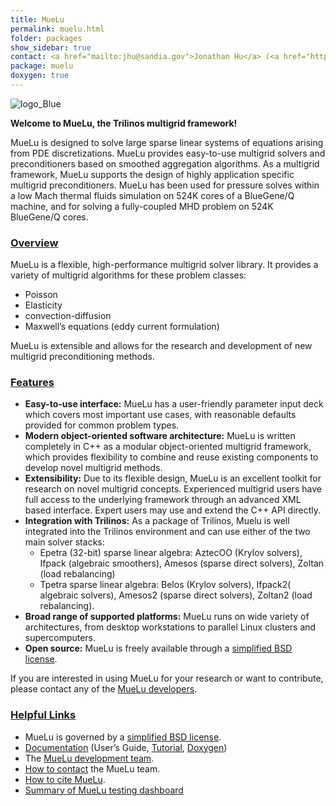 ```yaml
---
title: MueLu
permalink: muelu.html
folder: packages
show_sidebar: true
contact: <a href="mailto:jhu@sandia.gov">Jonathan Hu</a> (<a href="https://github.com/jhux2">@jhux2</a>), <a href="https://github.com/orgs/trilinos/teams/muelu">@muelu</a>
package: muelu
doxygen: true
---
```


![logo_Blue](images/logo_Blue1.png)

**Welcome to MueLu, the Trilinos multigrid framework!**

MueLu is designed to solve large sparse linear systems of equations arising from PDE discretizations. MueLu provides easy-to-use multigrid solvers and preconditioners based on smoothed aggregation algorithms. As a multigrid framework, MueLu supports the design of highly application specific multigrid preconditioners. MueLu has been used for pressure solves within a low Mach thermal fluids simulation on 524K cores of a BlueGene/Q machine, and for solving a fully-coupled MHD problem on 524K BlueGene/Q cores.

### <span style="text-decoration: underline;">Overview</span>

MueLu is a flexible, high-performance multigrid solver library. It provides a variety of multigrid algorithms for these problem classes:

*   Poisson
*   Elasticity
*   convection-diffusion
*   Maxwell’s equations (eddy current formulation)

MueLu is extensible and allows for the research and development of new multigrid preconditioning methods.

### <span style="text-decoration: underline;">Features</span>

*   **Easy-to-use interface:** MueLu has a user-friendly parameter input deck which covers most important use cases, with reasonable defaults provided for common problem types.
*   **Modern object-oriented software architecture:** MueLu is written completely in C++ as a modular object-oriented multigrid framework, which provides flexibility to combine and reuse existing components to develop novel multigrid methods.
*   **Extensibility:** Due to its flexible design, MueLu is an excellent toolkit for research on novel multigrid concepts. Experienced multigrid users have full access to the underlying framework through an advanced XML based interface. Expert users may use and extend the C++ API directly.
*   **Integration with Trilinos:** As a package of Trilinos, Muelu is well integrated into the Trilinos environment and can use either of the two main solver stacks:
    *   Epetra (32-bit) sparse linear algebra: AztecOO (Krylov solvers), Ifpack (algebraic smoothers), Amesos (sparse direct solvers), Zoltan (load rebalancing)
    *   Tpetra sparse linear algebra: Belos (Krylov solvers), Ifpack2( algebraic solvers), Amesos2 (sparse direct solvers), Zoltan2 (load rebalancing).
*   **Broad range of supported platforms:** MueLu runs on wide variety of architectures, from desktop workstations to parallel Linux clusters and supercomputers.
*   **Open source:** MueLu is freely available through a [simplified BSD license](http://trilinos.org/docs/dev/packages/muelu/doc/html/index.html#muelu_copyright).

If you are interested in using MueLu for your research or want to contribute, please contact any of the [MueLu developers](muelu_team.html "MueLu Team").

### <span style="text-decoration: underline;">Helpful Links</span>

*   MueLu is governed by a [simplified BSD license](http://trilinos.org/docs/dev/packages/muelu/doc/html/index.html#muelu_copyright).
*   [Documentation](muelu_documentation.html "Documentation") (User’s Guide, [Tutorial](muelu_tutorial.html), [Doxygen](http://trilinos.org/docs/dev/packages/muelu/doc/html/index.html "MueLu Doxygen"))
*   The [MueLu development team](muelu_team.html "MueLu Team").
*   [How to contact](muelu_contact.html "MueLu Documentation") the MueLu team.
*   [How to cite MueLu](muelu_citation.html "MueLu citation").
*   [Summary of MueLu testing dashboard](http://testing.sandia.gov/cdash/index.php?project=Trilinos&subproject=MueLu)
